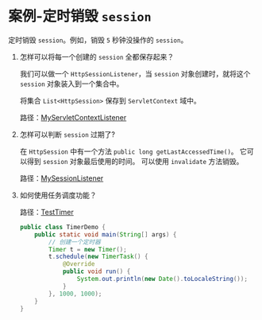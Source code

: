 # 案例-定时销毁 `session`

定时销毁 `session`。例如，销毁 `5` 秒钟没操作的 `session`。

1. 怎样可以将每一个创建的 `session` 全都保存起来？

   我们可以做一个 `HttpSessionListener`，当 `session` 对象创建时，就将这个 `session` 对象装入到一个集合中。

   将集合 `List<HttpSession>` 保存到 `ServletContext` 域中。

   路径：[MyServletContextListener](src/main/java/org/lzn/listener/MyServletContextListener.java)

2. 怎样可以判断 `session` 过期了?

   在 `HttpSession` 中有一个方法 `public long getLastAccessedTime()`。
   它可以得到 `session` 对象最后使用的时间。
   可以使用 `invalidate` 方法销毁。

   路径：[MySessionListener](src/main/java/org/lzn/MySessionListener.java)

3. 如何使用任务调度功能？

   路径：[TestTimer](src/main/java/org/lzn/timer/TestTimer.java)

   ```java
   public class TimerDemo {
       public static void main(String[] args) {
           // 创建一个定时器
           Timer t = new Timer();
           t.schedule(new TimerTask() {
               @Override
               public void run() {
                   System.out.println(new Date().toLocaleString());
               }
           }, 1000, 1000);
       }
   }
   ```

   